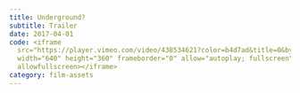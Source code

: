 ```yaml
---
title: Underground?
subtitle: Trailer
date: 2017-04-01
code: <iframe
  src="https://player.vimeo.com/video/438534621?color=b4d7ad&title=0&byline=0&portrait=0"
  width="640" height="360" frameborder="0" allow="autoplay; fullscreen"
  allowfullscreen></iframe>
category: film-assets
---
```

